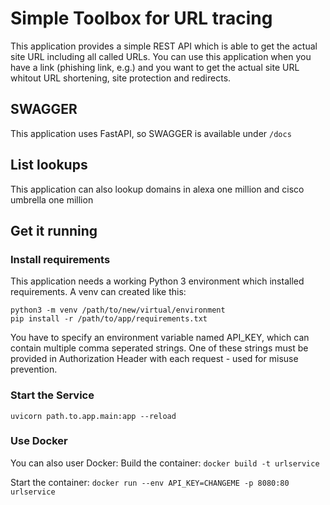 # Simple Toolbox for URL tracing

This application provides a simple REST API which is able to get the actual site URL including all called URLs.
You can use this application when you have a link (phishing link, e.g.) and you want to get the actual site URL whitout URL shortening, site protection and redirects.

## SWAGGER
This application uses FastAPI, so SWAGGER is available under `/docs`

## List lookups
This application can also lookup domains in alexa one million and cisco umbrella one million

## Get it running

### Install requirements
This application needs a working Python 3 environment which installed requirements.
A venv can created like this:
``` 
python3 -m venv /path/to/new/virtual/environment
pip install -r /path/to/app/requirements.txt
```

You have to specify an environment variable named API_KEY, which can contain multiple comma seperated strings. One of these strings must be provided in Authorization Header with each request - used for misuse prevention.

### Start the Service
`uvicorn path.to.app.main:app --reload`

### Use Docker
You can also user Docker:
Build the container:
`docker build -t urlservice`

Start the container:
`docker run --env API_KEY=CHANGEME -p 8080:80 urlservice`